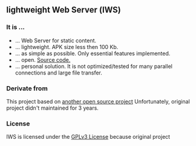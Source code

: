 ## lightweight Web Server (lWS) 

### It is ...
* ... Web Server for static content.
* ... lightweight. APK size less then 100 Kb.
* ... as simple as possible. Only essential features implemented.
* ... open. [Source code.](https://github.com/mvbasov/lWS)
* ... personal solution. It is not optimized/tested for many parallel connections and large file transfer.

### Derivate from
This project based on [another open source project](https://github.com/bodeme/androidwebserver)
Unfortunately, original project didn't maintained for 3 years.

### License
lWS is licensed under the [GPLv3 License](COPYING) because original project


